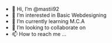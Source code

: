 - 👋 Hi, I’m @mastii92
- 👀 I’m interested in Basic Webdesigning
- 🌱 I’m currently learning M.C.A
- 💞️ I’m looking to collaborate on 
- 📫 How to reach me ...

<!---
mastii92/mastii92 is a ✨ special ✨ repository because its `README.md` (this file) appears on your GitHub profile.
You can click the Preview link to take a look at your changes.
--->
